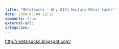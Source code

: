 ```yaml
---
title: "Metalsucks - Why 21th Century Metal Sucks"
date: 2009-03-04 12:12
comments: true
external-url:
categories:
---
```

<http://metalsucks.blogspot.com/>
